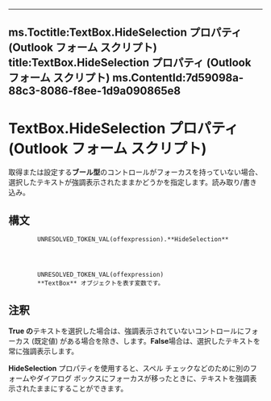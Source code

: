 

---
ms.Toctitle:TextBox.HideSelection プロパティ (Outlook フォーム スクリプト)
title:TextBox.HideSelection プロパティ (Outlook フォーム スクリプト)
ms.ContentId:7d59098a-88c3-8086-f8ee-1d9a090865e8
---
# TextBox.HideSelection プロパティ (Outlook フォーム スクリプト)




取得または設定する**ブール型**のコントロールがフォーカスを持っていない場合、選択したテキストが強調表示されたままかどうかを指定します。読み取り/書き込み。

## 構文

            UNRESOLVED_TOKEN_VAL(offexpression).**HideSelection**




            UNRESOLVED_TOKEN_VAL(offexpression)
            **TextBox** オブジェクトを表す変数です。



## 注釈
**True の**テキストを選択した場合は、強調表示されていないコントロールにフォーカス (既定値) がある場合を除き、します。**False**場合は、選択したテキストを常に強調表示します。



**HideSelection** プロパティを使用すると、スペル チェックなどのために別のフォームやダイアログ ボックスにフォーカスが移ったときに、テキストを強調表示されたままにすることができます。




